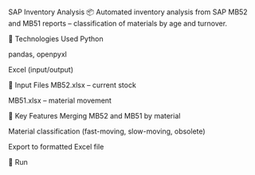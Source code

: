 SAP Inventory Analysis 📦
Automated inventory analysis from SAP MB52 and MB51 reports – classification of materials by age and turnover.

🔧 Technologies Used
Python

pandas, openpyxl

Excel (input/output)

📂 Input Files
MB52.xlsx – current stock

MB51.xlsx – material movement

🧠 Key Features
Merging MB52 and MB51 by material

Material classification (fast-moving, slow-moving, obsolete)

Export to formatted Excel file

🚀 Run
